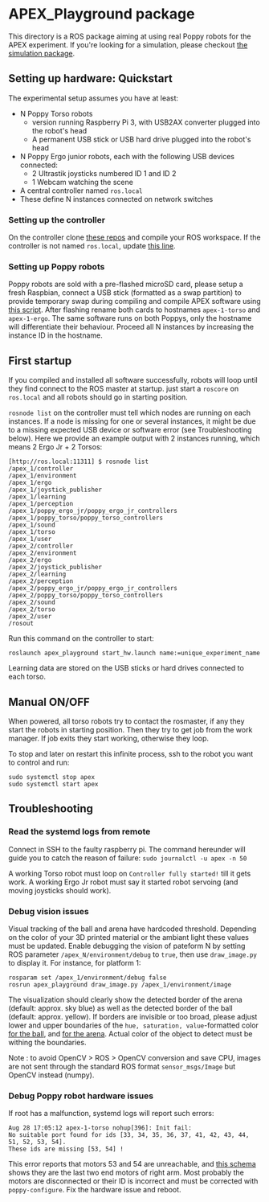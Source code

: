 # APEX_Playground package

This directory is a ROS package aiming at using real Poppy robots for the APEX experiment.
If you're looking for a simulation, please checkout [the simulation package](../apex_playground_sim).

## Setting up hardware: Quickstart
The experimental setup assumes you have at least:
 - N Poppy Torso robots
   - version running Raspberry Pi 3, with USB2AX converter plugged into the robot's head 
   - A permanent USB stick or USB hard drive plugged into the robot's head
 - N Poppy Ergo junior robots, each with the following USB devices connected:
   - 2 Ultrastik joysticks numbered ID 1 and ID 2
   - 1 Webcam watching the scene
 - A central controller named `ros.local`
 - These define N instances connected on network switches

### Setting up the controller
On the controller clone [these repos](https://github.com/ymollard/APEX/blob/master/scripts/raspberrypi/apexify.bash#L101-L104) and compile your ROS workspace. If the controller is not named `ros.local`, update [this line](https://github.com/ymollard/APEX/blob/master/scripts/raspberrypi/apexify.bash#L63-L63).

### Setting up Poppy robots
Poppy robots are sold with a pre-flashed microSD card, please setup a fresh Raspbian, connect a USB stick (formatted as a swap partition) to provide temporary swap during compiling and compile APEX software using [this script](https://github.com/ymollard/APEX/blob/master/scripts/raspberrypi/apexify.bash). After flashing rename both cards to hostnames `apex-1-torso` and `apex-1-ergo`. The same software runs on both Poppys, only the hostname will differentiate their behaviour. Proceed all N instances by increasing the instance ID in the hostname.

## First startup
If you compiled and installed all software successfully, robots will loop until they find connect to the ROS master at startup. just start a `roscore` on `ros.local` and all robots should go in starting position.

`rosnode list` on the controller must tell which nodes are running on each instances. If a node is missing for one or several instances, it might be due to a missing expected USB device or software error (see Troubleshooting below). Here we provide an example output with 2 instances running, which means 2 Ergo Jr + 2 Torsos:
```
[http://ros.local:11311] $ rosnode list
/apex_1/controller
/apex_1/environment
/apex_1/ergo
/apex_1/joystick_publisher
/apex_1/learning
/apex_1/perception
/apex_1/poppy_ergo_jr/poppy_ergo_jr_controllers
/apex_1/poppy_torso/poppy_torso_controllers
/apex_1/sound
/apex_1/torso
/apex_1/user
/apex_2/controller
/apex_2/environment
/apex_2/ergo
/apex_2/joystick_publisher
/apex_2/learning
/apex_2/perception
/apex_2/poppy_ergo_jr/poppy_ergo_jr_controllers
/apex_2/poppy_torso/poppy_torso_controllers
/apex_2/sound
/apex_2/torso
/apex_2/user
/rosout
```

Run this command on the controller to start:
```
roslaunch apex_playground start_hw.launch name:=unique_experiment_name
```
Learning data are stored on the USB sticks or hard drives connected to each torso.

## Manual ON/OFF
When powered, all torso robots try to contact the rosmaster, if any they start the robots in starting position. Then they try to get job from the work manager. If job exits they start working, otherwise they loop.

To stop and later on restart this infinite process, ssh to the robot you want to control and run:
```
sudo systemctl stop apex
sudo systemctl start apex
```

## Troubleshooting
### Read the systemd logs from remote
Connect in SSH to the faulty raspberry pi. The command hereunder will guide you to catch the reason of failure: 
`sudo journalctl -u apex -n 50`

A working Torso robot must loop on `Controller fully started!` till it gets work. A working Ergo Jr robot must say it started robot servoing (and moving joysticks should work).

### Debug vision issues
Visual tracking of the ball and arena have hardcoded threshold. Depending on the color of your 3D printed material or the ambiant light these values must be updated.
Enable debugging the vision of pateform N by setting ROS parameter `/apex_N/environment/debug` to `true`, then use `draw_image.py` to display it. For instance, for platform 1:
```
rosparam set /apex_1/environment/debug false
rosrun apex_playground draw_image.py /apex_1/environment/image
```
The visualization should clearly show the detected border of the arena (default: approx. sky blue) as well as the detected border of the ball (default: approx. yellow). If borders are invisible or too broad, please adjust lower and upper boundaries of the `hue, saturation, value`-formatted color [for the ball](https://github.com/ymollard/APEX/blob/master/ros/apex_playground/config/environment.json#L5-L6), and [for the arena](https://github.com/ymollard/APEX/blob/master/ros/apex_playground/config/environment.json#L9-L10). Actual color of the object to detect must be withing the boundaries.

Note : to avoid OpenCV > ROS > OpenCV conversion and save CPU, images are not sent through the standard ROS format `sensor_msgs/Image` but OpenCV instead (numpy).

### Debug Poppy robot hardware issues
If root has a malfunction, systemd logs will report such errors:
```
Aug 28 17:05:12 apex-1-torso nohup[396]: Init fail:
No suitable port found for ids [33, 34, 35, 36, 37, 41, 42, 43, 44, 51, 52, 53, 54].
These ids are missing [53, 54] !
```
This error reports that motors 53 and 54 are unreachable, and [this schema](https://www.flickr.com/photos/poppy-project/26470272513/) shows they are the last two end motors of right arm. Most probably the motors are disconnected or their ID is incorrect and must be corrected with `poppy-configure`. Fix the hardware issue and reboot.
